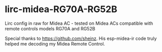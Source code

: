 # lirc-midea-RG70A-RG52B

Lirc config in raw for Midea AC - tested on Midea ACs compatible with remote controls models RG70A and RG52B

Special thanks to https://github.com/sheinz. His esp-midea-ir code truly helped me decoding my Midea Remote Control.
